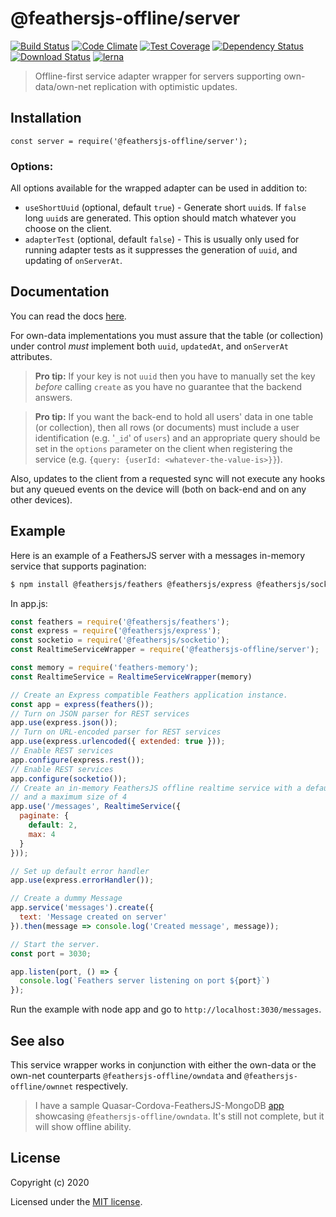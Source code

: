 # @feathersjs-offline/server


[![Build Status](https://travis-ci.org/mhillerstrom/feathersjs-offline-server.png?branch=master)](https://travis-ci.org/mhillerstrom/feathersjs-offline-server)
[![Code Climate](https://codeclimate.com/github/mhillerstrom/feathersjs-offline-server/badges/gpa.svg)](https://codeclimate.com/github/mhillerstrom/feathersjs-offline-server)
[![Test Coverage](https://codeclimate.com/github/mhillerstrom/feathersjs-offline-server/badges/coverage.svg)](https://codeclimate.com/github/mhillerstrom/feathersjs-offline-server/coverage)
[![Dependency Status](https://img.shields.io/david/mhillerstrom/feathersjs-offline-server.svg?style=flat-square)](https://david-dm.org/mhillerstrom/feathersjs-offline-server)
[![Download Status](https://img.shields.io/npm/dm/feathersjs-offline-server.svg?style=flat-square)](https://www.npmjs.com/package/feathersjs-offline-server)
[![lerna](https://img.shields.io/badge/maintained%20with-lerna-cc00ff.svg)](https://lerna.js.org/)



> Offline-first service adapter wrapper for servers supporting own-data/own-net replication with optimistic updates.

## Installation

```
const server = require('@feathersjs-offline/server');
```

### Options:

All options available for the wrapped adapter can be used in addition to:

- `useShortUuid` (optional, default `true`) - Generate short `uuid`s. If `false` long `uuid`s are generated. This option should match whatever you choose on the client.
- `adapterTest` (optional, default `false`) - This is usually only used for running adapter tests as it suppresses the generation of `uuid`, and updating of `onServerAt`.

## Documentation

You can read the docs [here](https://auk.docs.feathersjs.com/guides/offline-first/readme.html#offline-first).

For own-data implementations you must assure that the table (or collection) under control *must* implement both `uuid`, `updatedAt`, and `onServerAt` attributes.

> **Pro tip:** If your key is not `uuid` then you have to manually set the key *before* calling `create` as you have no guarantee that the backend answers.

> **Pro tip:** If you want the back-end to hold all users' data in one table (or collection), then all rows (or documents) must include a user identification (e.g. '`_id`' of `users`) and an appropriate query should be set in the `options` parameter on the client when registering the service (e.g. `{query: {userId: <whatever-the-value-is>}}`).

Also, updates to the client from a requested sync will not execute any hooks but any queued events on the device will (both on back-end and on any other devices).

## Example
Here is an example of a FeathersJS server with a messages in-memory service that supports pagination:

```bash
$ npm install @feathersjs/feathers @feathersjs/express @feathersjs/socketio @feathersjs/errors feathers-memory @feathersjs-offline/server
```

In app.js:

```js
const feathers = require('@feathersjs/feathers');
const express = require('@feathersjs/express');
const socketio = require('@feathersjs/socketio');
const RealtimeServiceWrapper = require('@feathersjs-offline/server');

const memory = require('feathers-memory');
const RealtimeService = RealtimeServiceWrapper(memory)

// Create an Express compatible Feathers application instance.
const app = express(feathers());
// Turn on JSON parser for REST services
app.use(express.json());
// Turn on URL-encoded parser for REST services
app.use(express.urlencoded({ extended: true }));
// Enable REST services
app.configure(express.rest());
// Enable REST services
app.configure(socketio());
// Create an in-memory FeathersJS offline realtime service with a default page size of 2 items
// and a maximum size of 4
app.use('/messages', RealtimeService({
  paginate: {
    default: 2,
    max: 4
  }
}));

// Set up default error handler
app.use(express.errorHandler());

// Create a dummy Message
app.service('messages').create({
  text: 'Message created on server'
}).then(message => console.log('Created message', message));

// Start the server.
const port = 3030;

app.listen(port, () => {
  console.log(`Feathers server listening on port ${port}`)
});
```

Run the example with node app and go to `http://localhost:3030/messages`.


## See also
This service wrapper works in conjunction with either the own-data or the own-net counterparts `@feathersjs-offline/owndata` and `@feathersjs-offline/ownnet` respectively.

> I have a sample Quasar-Cordova-FeathersJS-MongoDB [app](https://github.com/mhillerstrom/Quasar-Cordova) showcasing `@feathersjs-offline/owndata`. It's still not complete, but it will show offline ability.

## License

Copyright (c) 2020

Licensed under the [MIT license](LICENSE).
